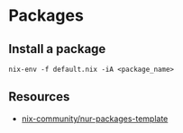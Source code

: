 # Packages

## Install a package

```
nix-env -f default.nix -iA <package_name>
```

## Resources

- [nix-community/nur-packages-template](https://github.com/nix-community/nur-packages-template)
